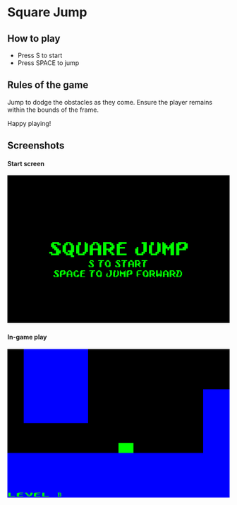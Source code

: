 # Square Jump

## How to play
* Press S to start
* Press SPACE to jump

## Rules of the game
Jump to dodge the obstacles as they come. Ensure the player remains within the bounds of the frame.

Happy playing!

## Screenshots
#### Start screen #### 
![Start screen](start.PNG)
#### In-game play #### 
![In-game play](play.PNG)
